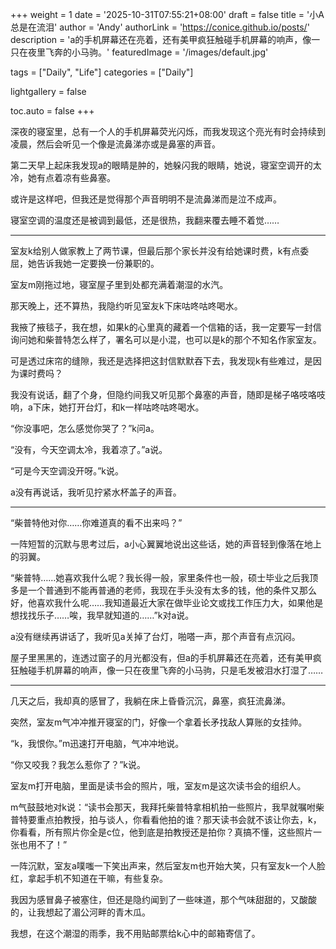 +++
weight = 1
date = '2025-10-31T07:55:21+08:00'
draft = false
title = '小A总是在流泪'
author = 'Andy'
authorLink = 'https://conice.github.io/posts/'
description = 'a的手机屏幕还在亮着，还有美甲疯狂触碰手机屏幕的响声，像一只在夜里飞奔的小马驹。'
featuredImage = '/images/default.jpg'

tags = ["Daily", "Life"]
categories = ["Daily"]

lightgallery = false

toc.auto = false
+++


深夜的寝室里，总有一个人的手机屏幕荧光闪烁，而我发现这个亮光有时会持续到凌晨，然后会听见一个像是流鼻涕亦或是鼻塞的声音。

第二天早上起床我发现a的眼睛是肿的，她躲闪我的眼睛，她说，寝室空调开的太冷，她有点着凉有些鼻塞。  

或许是这样吧，但我还是觉得那个声音明明不是流鼻涕而是泣不成声。

寝室空调的温度还是被调到最低，还是很热，我翻来覆去睡不着觉……  

---

室友k给别人做家教上了两节课，但最后那个家长并没有给她课时费，k有点委屈，她告诉我她一定要换一份兼职的。 

室友m刚拖过地，寝室屋子里到处都充满着潮湿的水汽。

那天晚上，还不算热，我隐约听见室友k下床咕咚咕咚喝水。

我掖了掖毯子，我在想，如果k的心里真的藏着一个信箱的话，我一定要写一封信询问她和柴普特怎么样了，署名可以是小混，也可以是k的那个不知名作家室友。  

可是透过床帘的缝隙，我还是选择把这封信默默吞下去，我发现k有些难过，是因为课时费吗？

我没有说话，翻了个身，但隐约间我又听见那个鼻塞的声音，随即是梯子咯吱咯吱响，a下床，她打开台灯，和k一样咕咚咕咚喝水。

“你没事吧，怎么感觉你哭了？”k问a。 

“没有，今天空调太冷，我着凉了。”a说。 

“可是今天空调没开呀。”k说。  

a没有再说话，我听见拧紧水杯盖子的声音。  

---

“柴普特他对你……你难道真的看不出来吗？”

一阵短暂的沉默与思考过后，a小心翼翼地说出这些话，她的声音轻到像落在地上的羽翼。  

“柴普特……她喜欢我什么呢？我长得一般，家里条件也一般，硕士毕业之后我顶多是一个普通到不能再普通的老师，我现在手头没有太多的钱，他的条件又那么好，他喜欢我什么呢……我知道最近大家在做毕业论文或找工作压力大，如果他是想找找乐子……唉，我早就知道的……”k对a说。

a没有继续再讲话了，我听见a关掉了台灯，啪嗒一声，那个声音有点沉闷。

屋子里黑黑的，连透过窗子的月光都没有，但a的手机屏幕还在亮着，还有美甲疯狂触碰手机屏幕的响声，像一只在夜里飞奔的小马驹，只是毛发被泪水打湿了……  

---

几天之后，我却真的感冒了，我躺在床上昏昏沉沉，鼻塞，疯狂流鼻涕。

突然，室友m气冲冲推开寝室的门，好像一个拿着长矛找敌人算账的女挂帅。 

“k，我恨你。”m迅速打开电脑，气冲冲地说。 

“你又咬我？我怎么惹你了？”k说。 

室友m打开电脑，里面是读书会的照片，哦，室友m是这次读书会的组织人。

m气鼓鼓地对k说：“读书会那天，我拜托柴普特拿相机拍一些照片，我早就嘱咐柴普特要重点拍教授，拍与谈人，你看看他拍的谁？那天读书会就不该让你去，k，你看看，所有照片你全是c位，他到底是拍教授还是拍你？真搞不懂，这些照片一张也用不了！” 

一阵沉默，室友a噗嗤一下笑出声来，然后室友m也开始大笑，只有室友k一个人脸红，拿起手机不知道在干嘛，有些复杂。  

我因为感冒鼻子被塞住，但还是隐约闻到了一些味道，那个气味甜甜的，又酸酸的，让我想起了湄公河畔的青木瓜。

我想，在这个潮湿的雨季，我不用贴邮票给k心中的邮箱寄信了。 

